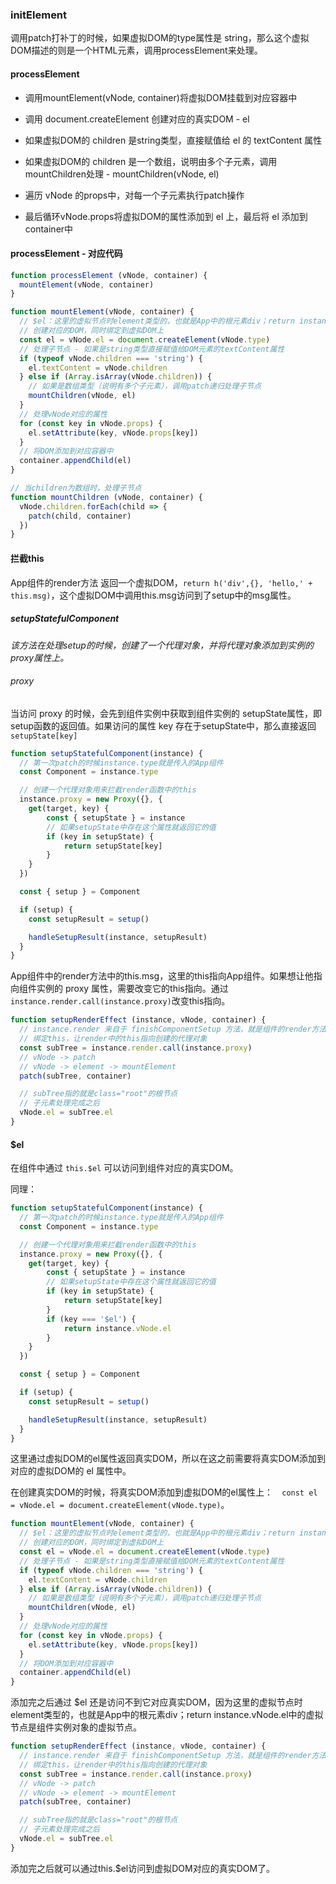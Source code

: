 ### initElement

调用patch打补丁的时候，如果虚拟DOM的type属性是 string，那么这个虚拟DOM描述的则是一个HTML元素，调用processElement来处理。

#### processElement

- 调用mountElement(vNode, container)将虚拟DOM挂载到对应容器中

- 调用 document.createElement 创建对应的真实DOM - el

- 如果虚拟DOM的 children 是string类型，直接赋值给 el 的 textContent 属性

- 如果虚拟DOM的 children 是一个数组，说明由多个子元素，调用mountChildren处理 - mountChildren(vNode, el)

- 遍历 vNode 的props中，对每一个子元素执行patch操作

- 最后循环vNode.props将虚拟DOM的属性添加到 el 上，最后将 el 添加到container中

#### processElement - 对应代码

```typescript
function processElement (vNode, container) {
  mountElement(vNode, container)
}

function mountElement(vNode, container) {
  // $el：这里的虚拟节点时element类型的，也就是App中的根元素div；return instance.vNode.el中的虚拟节点是组件实例对象的虚拟节点
  // 创建对应的DOM，同时绑定到虚拟DOM上
  const el = vNode.el = document.createElement(vNode.type)
  // 处理子节点 - 如果是string类型直接赋值给DOM元素的textContent属性
  if (typeof vNode.children === 'string') {
    el.textContent = vNode.children
  } else if (Array.isArray(vNode.children)) {
    // 如果是数组类型（说明有多个子元素），调用patch递归处理子节点
    mountChildren(vNode, el)
  }
  // 处理vNode对应的属性
  for (const key in vNode.props) {
    el.setAttribute(key, vNode.props[key])
  }
  // 将DOM添加到对应容器中
  container.appendChild(el)
}

// 当children为数组时，处理子节点
function mountChildren (vNode, container) {
  vNode.children.forEach(child => {
    patch(child, container)
  })
}
```

#### 拦截this

App组件的render方法 返回一个虚拟DOM，`return h('div',{}, 'hello,' + this.msg)`，这个虚拟DOM中调用this.msg访问到了setup中的msg属性。

##### setupStatefulComponent

_该方法在处理setup的时候，创建了一个代理对象，并将代理对象添加到实例的proxy属性上。_

###### proxy

当访问 proxy 的时候，会先到组件实例中获取到组件实例的 setupState属性，即setup函数的返回值。如果访问的属性 key 存在于setupState中，那么直接返回`setupState[key]`  

```typescript
function setupStatefulComponent(instance) {
  // 第一次patch的时候instance.type就是传入的App组件
  const Component = instance.type

  // 创建一个代理对象用来拦截render函数中的this
  instance.proxy = new Proxy({}, {
    get(target, key) {
        const { setupState } = instance
        // 如果setupState中存在这个属性就返回它的值
        if (key in setupState) {
            return setupState[key]
        }
    }
  })

  const { setup } = Component

  if (setup) {
    const setupResult = setup()

    handleSetupResult(instance, setupResult)
  }
}
```

App组件中的render方法中的this.msg，这里的this指向App组件。如果想让他指向组件实例的 proxy 属性，需要改变它的this指向。通过 `instance.render.call(instance.proxy)`改变this指向。

```typescript
function setupRenderEffect (instance, vNode, container) {
  // instance.render 来自于 finishComponentSetup 方法，就是组件的render方法
  // 绑定this，让render中的this指向创建的代理对象
  const subTree = instance.render.call(instance.proxy)
  // vNode -> patch
  // vNode -> element -> mountElement
  patch(subTree, container)

  // subTree指的就是class="root"的根节点
  // 子元素处理完成之后
  vNode.el = subTree.el
}
```

#### $el

在组件中通过 `this.$el` 可以访问到组件对应的真实DOM。  

同理：  

```typescript
function setupStatefulComponent(instance) {
  // 第一次patch的时候instance.type就是传入的App组件
  const Component = instance.type

  // 创建一个代理对象用来拦截render函数中的this
  instance.proxy = new Proxy({}, {
    get(target, key) {
        const { setupState } = instance
        // 如果setupState中存在这个属性就返回它的值
        if (key in setupState) {
            return setupState[key]
        }
        if (key === '$el') {
            return instance.vNode.el
        }
    }
  })

  const { setup } = Component

  if (setup) {
    const setupResult = setup()

    handleSetupResult(instance, setupResult)
  }
}
```

这里通过虚拟DOM的el属性返回真实DOM，所以在这之前需要将真实DOM添加到对应的虚拟DOM的 el 属性中。  

在创建真实DOM的时候，将真实DOM添加到虚拟DOM的el属性上：`  const el = vNode.el = document.createElement(vNode.type)`。  

```typescript
function mountElement(vNode, container) {
  // $el：这里的虚拟节点时element类型的，也就是App中的根元素div；return instance.vNode.el中的虚拟节点是组件实例对象的虚拟节点
  // 创建对应的DOM，同时绑定到虚拟DOM上
  const el = vNode.el = document.createElement(vNode.type)
  // 处理子节点 - 如果是string类型直接赋值给DOM元素的textContent属性
  if (typeof vNode.children === 'string') {
    el.textContent = vNode.children
  } else if (Array.isArray(vNode.children)) {
    // 如果是数组类型（说明有多个子元素），调用patch递归处理子节点
    mountChildren(vNode, el)
  }
  // 处理vNode对应的属性
  for (const key in vNode.props) {
    el.setAttribute(key, vNode.props[key])
  }
  // 将DOM添加到对应容器中
  container.appendChild(el)
}
```

添加完之后通过 $el 还是访问不到它对应真实DOM，因为这里的虚拟节点时element类型的，也就是App中的根元素div；return instance.vNode.el中的虚拟节点是组件实例对象的虚拟节点。  

```typescript
function setupRenderEffect (instance, vNode, container) {
  // instance.render 来自于 finishComponentSetup 方法，就是组件的render方法
  // 绑定this，让render中的this指向创建的代理对象
  const subTree = instance.render.call(instance.proxy)
  // vNode -> patch
  // vNode -> element -> mountElement
  patch(subTree, container)

  // subTree指的就是class="root"的根节点
  // 子元素处理完成之后
  vNode.el = subTree.el
}
```

添加完之后就可以通过this.$el访问到虚拟DOM对应的真实DOM了。
